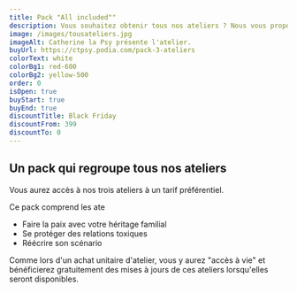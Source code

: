 ```yaml
---
title: Pack "All included""
description: Vous souhaitez obtenir tous nos ateliers ? Nous vous proposons un tarif préférentiel.
image: /images/tousateliers.jpg
imageAlt: Catherine la Psy présente l'atelier.
buyUrl: https://ctpsy.podia.com/pack-3-ateliers
colorText: white
colorBg1: red-600
colorBg2: yellow-500
order: 0
isOpen: true
buyStart: true
buyEnd: true
discountTitle: Black Friday
discountFrom: 399
discountTo: 0
---
```


## Un pack qui regroupe tous nos ateliers

Vous aurez accès à nos trois ateliers à un tarif préférentiel.

Ce pack comprend les ate

- Faire la paix avec votre héritage familial
- Se protéger des relations toxiques
- Réécrire son scénario

<display-text>
Comme lors d'un achat unitaire d'atelier, vous y aurez "accès à vie" et bénéficierez gratuitement des mises à jours de ces ateliers lorsqu'elles seront disponibles.
</display-text>
